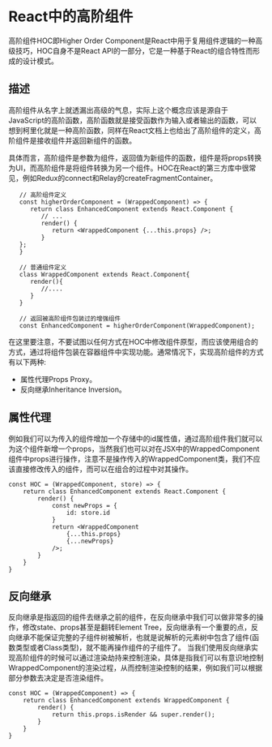 # React中的高阶组件
高阶组件HOC即Higher Order Component是React中用于复用组件逻辑的一种高级技巧，HOC自身不是React API的一部分，它是一种基于React的组合特性而形成的设计模式。

## 描述
高阶组件从名字上就透漏出高级的气息，实际上这个概念应该是源自于JavaScript的高阶函数，高阶函数就是接受函数作为输入或者输出的函数，可以想到柯里化就是一种高阶函数，同样在React文档上也给出了高阶组件的定义，高阶组件是接收组件并返回新组件的函数。

具体而言，高阶组件是参数为组件，返回值为新组件的函数，组件是将props转换为UI，而高阶组件是将组件转换为另一个组件。HOC在React的第三方库中很常见，例如Redux的connect和Relay的createFragmentContainer。

```
   // 高阶组件定义
   const higherOrderComponent = (WrappedComponent) => {
      return class EnhancedComponent extends React.Component {
         // ...
         render() {
            return <WrappedComponent {...this.props} />;
         }
   };
   }

   // 普通组件定义
   class WrappedComponent extends React.Component{
      render(){
         //....
      }
   }

   // 返回被高阶组件包装过的增强组件
   const EnhancedComponent = higherOrderComponent(WrappedComponent);

```

在这里要注意，不要试图以任何方式在HOC中修改组件原型，而应该使用组合的方式，通过将组件包装在容器组件中实现功能。通常情况下，实现高阶组件的方式有以下两种:
- 属性代理Props Proxy。
- 反向继承Inheritance Inversion。

## 属性代理
例如我们可以为传入的组件增加一个存储中的id属性值，通过高阶组件我们就可以为这个组件新增一个props，当然我们也可以对在JSX中的WrappedComponent组件中props进行操作，注意不是操作传入的WrappedComponent类，我们不应该直接修改传入的组件，而可以在组合的过程中对其操作。
```
const HOC = (WrappedComponent, store) => {
    return class EnhancedComponent extends React.Component {
        render() {
            const newProps = {
                id: store.id
            }
            return <WrappedComponent
                {...this.props}
                {...newProps}
            />;
        }
    }
}

```

## 反向继承
反向继承是指返回的组件去继承之前的组件，在反向继承中我们可以做非常多的操作，修改state、props甚至是翻转Element Tree，反向继承有一个重要的点，反向继承不能保证完整的子组件树被解析，也就是说解析的元素树中包含了组件(函数类型或者Class类型)，就不能再操作组件的子组件了。
当我们使用反向继承实现高阶组件的时候可以通过渲染劫持来控制渲染，具体是指我们可以有意识地控制WrappedComponent的渲染过程，从而控制渲染控制的结果，例如我们可以根据部分参数去决定是否渲染组件。

```
const HOC = (WrappedComponent) => {
    return class EnhancedComponent extends WrappedComponent {
        render() {
            return this.props.isRender && super.render();  
        }
    }
}

```